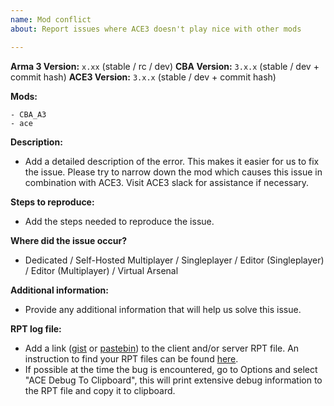 ```yaml
---
name: Mod conflict
about: Report issues where ACE3 doesn't play nice with other mods

---
```


**Arma 3 Version:** `x.xx` (stable / rc / dev)
**CBA Version:** `3.x.x` (stable / dev + commit hash)
**ACE3 Version:** `3.x.x` (stable / dev + commit hash)

**Mods:**
```
- CBA_A3
- ace
```

**Description:**
- Add a detailed description of the error. This makes it easier for us to fix the issue. Please try to narrow down the mod which causes this issue in combination with ACE3. Visit ACE3 slack for assistance if necessary.

**Steps to reproduce:**
- Add the steps needed to reproduce the issue.

**Where did the issue occur?**
- Dedicated / Self-Hosted Multiplayer / Singleplayer / Editor (Singleplayer) / Editor (Multiplayer) / Virtual Arsenal

**Additional information:**
- Provide any additional information that will help us solve this issue.

**RPT log file:**
- Add a link ([gist](https://gist.github.com) or [pastebin](http://pastebin.com)) to the client and/or server RPT file. An instruction to find your RPT files can be found [here](https://community.bistudio.com/wiki/Crash_Files#Arma_3).
- If possible at the time the bug is encountered, go to Options and select "ACE Debug To Clipboard", this will print extensive debug information to the RPT file and copy it to clipboard.
